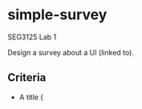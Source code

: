 # simple-survey
SEG3125 Lab 1

Design a survey about a UI (linked to).

## Criteria

- A title (<title> tag)
- A link to the website of your choice (where the UI to be evaluated is)
- An image of the website you are evaluating which also serves as a link to the website.
- A form (<form> tag) containing at least 5 questions using the following types listed below:
    1. A text type question (e.g. user must type in the answer)
    1. A single choice question (radio button)
    1. A single choice question (single selection list)
    1. A multi-selection type question (several boxes can be selected)
    1. A place to write comments.
- A button to submit the questionnaire.
- Your signature (Website designed by ...) at the bottom of the page also known as a footer. It does not need to be your real name... take an artist name!
- The use of divisions (<div> tag with associated CSS style) to make the questions uniform.
- Using external CSS (separate file) to define styles for titles, divisions, your signature at the bottom of the page, etc. Explore styling for fonts, colors, alignments, etc.

## Inspirations

- [Survey Results by Anna Kukhareva](https://dribbble.com/shots/10181096-Survey-Results): I like the grey background with the white paper-like section in the middle, it's like having an A4 piece of paper survey. I want to add top nav and footer. Overall I like how simple and clean it is, especially the color palette.

- [Fullscreen Form/Surey by Bonnie Mercer](https://dribbble.com/shots/7095805-Fullscreen-Form-Survey): Again I love the simple layout. I won't use separate pages for different questions because I don't want to route, but I do want to somehow section off each question.

- [Hippocrates—Test Page by Arsen Kolyba](https://dribbble.com/shots/7913688-Hippocrates-Test-Page): I like the big header region, I could delineate a section like this to introduce the link/image of the UI to criticize.

## Palette

Background: #e8f2ff

Primary: #255ec1

<hr>

Design and code &copy; Jodi Qiao 2021